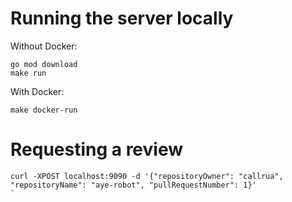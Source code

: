 # Running the server locally

Without Docker:

```console
go mod download
make run
```

With Docker:

```console
make docker-run
```

# Requesting a review

```console
curl -XPOST localhost:9090 -d '{"repositoryOwner": "callrua", "repositoryName": "aye-robot", "pullRequestNumber": 1}'
`
